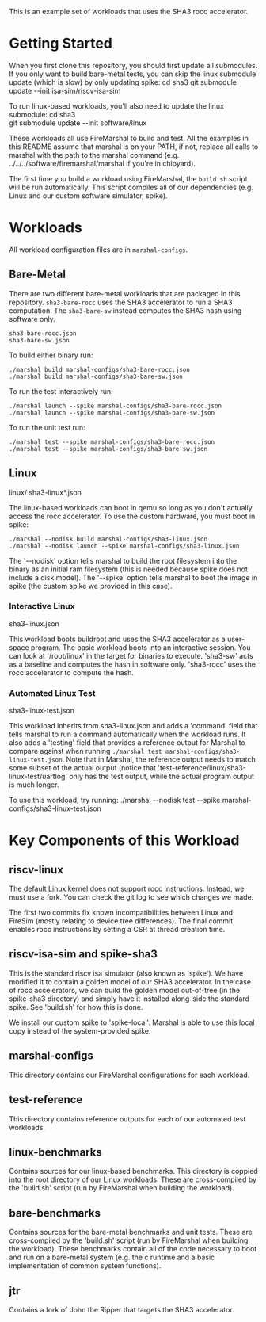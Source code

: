 This is an example set of workloads that uses the SHA3 rocc accelerator.

# Getting Started

When you first clone this repository, you should first update all submodules.
If you only want to build bare-metal tests, you can skip the linux submodule
update (which is slow) by only updating spike:
    cd sha3
    git submodule update --init isa-sim/riscv-isa-sim

To run linux-based workloads, you'll also need to update the linux submodule:
    cd sha3    
    git submodule update --init software/linux

These workloads all use FireMarshal to build and test. All the examples in this
README assume that marshal is on your PATH, if not, replace all calls to
marshal with the path to the marshal command (e.g.
../../../software/firemarshal/marshal if you're in chipyard).

The first time you build a workload using FireMarshal, the `build.sh` script
will be run automatically. This script compiles all of our dependencies (e.g.
Linux and our custom software simulator, spike).

# Workloads
All workload configuration files are in `marshal-configs`.

## Bare-Metal

There are two different bare-metal workloads that are packaged in this repository. `sha3-bare-rocc` uses the SHA3
accelerator to run a SHA3 computation. The `sha3-bare-sw` instead computes the SHA3 hash using software only.

    sha3-bare-rocc.json
    sha3-bare-sw.json

To build either binary run:

    ./marshal build marshal-configs/sha3-bare-rocc.json
    ./marshal build marshal-configs/sha3-bare-sw.json

To run the test interactively run:

    ./marshal launch --spike marshal-configs/sha3-bare-rocc.json
    ./marshal launch --spike marshal-configs/sha3-bare-sw.json

To run the unit test run:

    ./marshal test --spike marshal-configs/sha3-bare-rocc.json
    ./marshal test --spike marshal-configs/sha3-bare-sw.json

## Linux

linux/
sha3-linux*.json

The linux-based workloads can boot in qemu so long as you don't actually access
the rocc accelerator. To use the custom hardware, you must boot in spike:

    ./marshal --nodisk build marshal-configs/sha3-linux.json
    ./marshal --nodisk launch --spike marshal-configs/sha3-linux.json

The '--nodisk' option tells marshal to build the root filesystem into the
binary as an initial ram filesystem (this is needed because spike does not
include a disk model). The '--spike' option tells marshal to boot the image in
spike (the custom spike we provided in this case).

### Interactive Linux

sha3-linux.json

This workload boots buildroot and uses the SHA3 accelerator as a user-space
program. The basic workload boots into an interactive session. You can look at
'/root/linux' in the target for binaries to execute. 'sha3-sw' acts as a
baseline and computes the hash in software only. 'sha3-rocc' uses the rocc
accelerator to compute the hash.

### Automated Linux Test

sha3-linux-test.json

This workload inherits from sha3-linux.json and adds a 'command' field that
tells marshal to run a command automatically when the workload runs. It also
adds a 'testing' field that provides a reference output for Marshal to compare
against when running `./marshal test marshal-configs/sha3-linux-test.json`. Note that
in Marshal, the reference output needs to match some subset of the actual
output (notice that 'test-reference/linux/sha3-linux-test/uartlog' only has the
test output, while the actual program output is much longer.

To use this workload, try running:
    ./marshal --nodisk test --spike marshal-configs/sha3-linux-test.json

# Key Components of this Workload

## riscv-linux

The default Linux kernel does not support rocc instructions. Instead, we must
use a fork. You can check the git log to see which changes we made.

The first two commits fix known incompatibilities between Linux and FireSim
(mostly relating to device tree differences). The final commit enables rocc
instructions by setting a CSR at thread creation time.

## riscv-isa-sim and spike-sha3

This is the standard riscv isa simulator (also known as 'spike'). We have
modified it to contain a golden model of our SHA3 accelerator. In the case of
rocc accelerators, we can build the golden model out-of-tree (in the spike-sha3
directory) and simply have it installed along-side the standard spike. See
'build.sh' for how this is done.

We install our custom spike to 'spike-local'. Marshal is able to use this local
copy instead of the system-provided spike.

## marshal-configs

This directory contains our FireMarshal configurations for each workload.

## test-reference

This directory contains reference outputs for each of our automated test
workloads.

## linux-benchmarks

Contains sources for our linux-based benchmarks. This directory is coppied into
the root directory of our Linux workloads. These are cross-compiled by the
'build.sh' script (run by FireMarshal when building the workload).

## bare-benchmarks

Contains sources for the bare-metal benchmarks and unit tests. These are
cross-compiled by the 'build.sh' script (run by FireMarshal when building the
workload). These benchmarks contain all of the code necessary to boot and run
on a bare-metal system (e.g. the c runtime and a basic implementation of common
system functions).

## jtr

Contains a fork of John the Ripper that targets the SHA3 accelerator.
